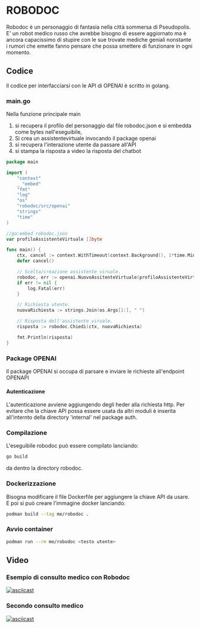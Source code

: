 # ROBODOC

Robodoc è un personaggio di fantasia nella città sommersa di Pseudopolis.
E' un robot medico russo che avrebbe bisogno di essere aggiornato ma è ancora capacissimo di stupire con le sue trovate mediche geniali nonstante i rumori che emette fanno pensare che possa smettere di funzionare in ogni momento.

## Codice
Il codice per interfacciarsi con le API di OPENAI è scritto in golang.

### main.go

Nella funzione principale main 
1) si recupera il profilo del personaggio dal file robodoc.json e si embedda come bytes nell'eseguibile,
2) Si crea un assistentevirtuale invocando il package openai
3) si recupera l'interazione utente da passare all'API
4) si stampa la risposta a video la risposta del chatbot

```GO
package main

import (
	"context"
	_ "embed"
	"fmt"
	"log"
	"os"
	"robodoc/src/openai"
	"strings"
	"time"
)

//go:embed robodoc.json
var profiloAssistenteVirtuale []byte

func main() {
	ctx, cancel := context.WithTimeout(context.Background(), 1*time.Minute)
	defer cancel()

	// Scelta/creazione assistente viruale.
	robodoc, err := openai.NuovoAssitenteVirtuale(profiloAssistenteVirtuale)
	if err != nil {
		log.Fatal(err)
	}

	// Richiesta utente.
	nuovaRichiesta := strings.Join(os.Args[1:], " ")

	// Risposta dell'assistente viruale.
	risposta := robodoc.Chiedi(ctx, nuovaRichiesta)

	fmt.Println(risposta)
}

```

### Package OPENAI

Il package OPENAI si occupa di parsare e inviare le richieste all'endpoint OPENAPI

#### Autenticazione
L'autenticazione avviene aggiungendo degli heder alla richiesta http.
Per evitare che la chiave API possa essere usata da altri moduli è inserita all'internto della directory 'internal' nel package auth.


### Compilazione
L'eseguibile robodoc può essere compilato lanciando:

```sh
go build
```

da dentro la directory robodoc.

### Dockerizzazione
Bisogna modificare il file Dockerfile per aggiungere la chiave API da usare. E poi si può creare l'immagine docker lanciando:

```sh
podman build --tag me/robodoc .
```

### Avvio container
```sh
podman run --rm me/robodoc <testo utente>
```
## Video

### Esempio di consulto medico con Robodoc
[![asciicast](https://asciinema.org/a/3uo5aDrd8J6xuDzeFfYE20mqk.svg)](https://asciinema.org/a/3uo5aDrd8J6xuDzeFfYE20mqk)

### Secondo consulto medico
[![asciicast](https://asciinema.org/a/Lvt51GTKpPH5ElvSbsGjf61vZ.svg)](https://asciinema.org/a/Lvt51GTKpPH5ElvSbsGjf61vZ)